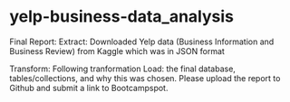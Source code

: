 # yelp-business-data_analysis
Final Report:
Extract: Downloaded Yelp data (Business Information and Business Review) from Kaggle which was in JSON format

Transform: Following tranformation
Load: the final database, tables/collections, and why this was chosen.
Please upload the report to Github and submit a link to Bootcampspot.
